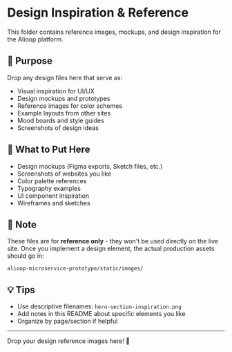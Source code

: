 # Design Inspiration & Reference

This folder contains reference images, mockups, and design inspiration for the Alioop platform.

## 📐 Purpose

Drop any design files here that serve as:
- Visual inspiration for UI/UX
- Design mockups and prototypes
- Reference images for color schemes
- Example layouts from other sites
- Mood boards and style guides
- Screenshots of design ideas

## 🎨 What to Put Here

- Design mockups (Figma exports, Sketch files, etc.)
- Screenshots of websites you like
- Color palette references
- Typography examples
- UI component inspiration
- Wireframes and sketches

## 📝 Note

These files are for **reference only** - they won't be used directly on the live site. Once you implement a design element, the actual production assets should go in:

```
alioop-microservice-prototype/static/images/
```

## 💡 Tips

- Use descriptive filenames: `hero-section-inspiration.png`
- Add notes in this README about specific elements you like
- Organize by page/section if helpful

---

Drop your design reference images here! 🎨
